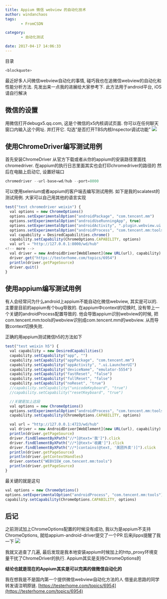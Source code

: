 ```yaml
---
title: Appium 微信 webview 的自动化技术
author: windanchaos
tags: 
       - FromCSDN

category: 
       - 自动化测试

date: 2017-04-17 14:06:33
---
```

目录 
```js 
<blockquote>
```

最近好多人问微信webview自动化的事情, 碰巧我也在追微信webview的自动化和性能分析方法.
先发出来一点我的进展给大家参考下. 此方法用于android平台, iOS请自行解决

## 微信的设置

用微信打开debugx5.qq.com, 这是个微信的x5内核调试页面. 你可以在任何聊天窗口内输入这个网址. 并打开它.
勾选”是否打开TBS内核Inspector调试功能”
[](https://testerhome.com/uploads/photo/2016/63f8f2bbae83af9e4894c308ddc01a45.png)
![](/images/com-uploads-photo-2016-63f8f2bbae83af9e4894c308ddc01a45-.png)

## 使用ChromeDriver编写测试用例

首先安装ChromeDriver
从官方下载或者从你的appium的安装路径里面找chromedriver. 在appium的执行日志里面其实也会打印chromedriver的路径的
然后在电脑上启动它, 设置好端口
```js 
chromedriver --url-base=wd/hub --port=8000
```

可以使用selenium或者appium的客户端去编写测试用例.
如下是我的scalatest的测试用例. 大家可以自己用其他的语言实现

```js 
test("test chromedriver weixin") {
  val options = new ChromeOptions()
  options.setExperimentalOption("androidPackage", "com.tencent.mm")
  options.setExperimentalOption("androidUseRunningApp", true)
  options.setExperimentalOption("androidActivity", ".plugin.webview.ui.tools.WebViewUI")
  options.setExperimentalOption("androidProcess", "com.tencent.mm:tools")
  val capability = DesiredCapabilities.chrome()
  capability.setCapability(ChromeOptions.CAPABILITY, options)
  val url = "http://127.0.0.1:8000/wd/hub"
<!-- more -->
  val driver = new AndroidDriver[WebElement](new URL(url), capability)
  driver.get("https://testerhome.com/topics/6954")
  println(driver.getPageSource)
  driver.quit()
}
```

## 使用appium编写测试用例

有人会经常问为什么android上appium不能自动化微信webview, 其实是可以的. 主要是目前的appium有个bug导致的.
在appium中context的切换时, 没有带上一个关键的androidProcess配置导致的.
他会导致appium识别webview的时候, 把com.tencent.mm:tools的webview识别成com.tencent.mm的webview. 从而导致context切换失败.

正确的用appium测试微信h5的方法如下
```js 
test("test weixin h5") {
  val capability = new DesiredCapabilities()
  capability.setCapability("app", "")
  capability.setCapability("appPackage", "com.tencent.mm")
  capability.setCapability("appActivity", ".ui.LauncherUI")
  capability.setCapability("deviceName", "emulator-5554")
  capability.setCapability("fastReset", "false")
  capability.setCapability("fullReset", "false")
  capability.setCapability("noReset", "true")
  //capability.setCapability("unicodeKeyboard", "true")
  //capability.setCapability("resetKeyboard", "true")

  //关键是加上这段
  val options = new ChromeOptions()
  options.setExperimentalOption("androidProcess", "com.tencent.mm:tools")
  capability.setCapability(ChromeOptions.CAPABILITY, options)

  val url = "http://127.0.0.1:4723/wd/hub"
  val driver = new AndroidDriver[WebElement](new URL(url), capability)
  println(driver.getPageSource)
  driver.findElementByXPath("//*[@text='我']").click
  driver.findElementByXPath("//*[@text='收藏']").click
  driver.findElementByXPath("//*[contains(@text, '美团外卖')]").click
  println(driver.getPageSource)
  println(driver.getContextHandles)
  driver.context("WEBVIEW_com.tencent.mm:tools")
  println(driver.getPageSource)
}
```

最关键的就是这句

```js 
val options = new ChromeOptions()
options.setExperimentalOption("androidProcess", "com.tencent.mm:tools")
capability.setCapability(ChromeOptions.CAPABILITY, options)
```

## 后记

之前测试加上ChromeOptions配置的时候没有成功, 我以为是appium不支持ChromeOptions, 就给appium-android-driver提交了一个PR
后来jlipps提醒了我一下
[](https://testerhome.com/uploads/photo/2017/01a3284a711aa6e67bfafe26ab3934c0.png)
![](/images/com--uploads-photo-2017-01a3284a711aa6e67bfafe26ab3934c0-.png)

我就又追查了几遍, 最后发现是我本地安装appium时候加上的http_proxy环境变量干扰了ChromeDriver的执行.
Appium其实是支持ChromeOptions的

**结论也就是现在的Appium其实是可以完美的做微信自动化的**

我在想我是不是国内第一个提供微信webview自动化方法的人
借鉴此思路的同学转发请注明原链. [https://testerhome.com/topics/6954](https://testerhome.com/topics/6954)
